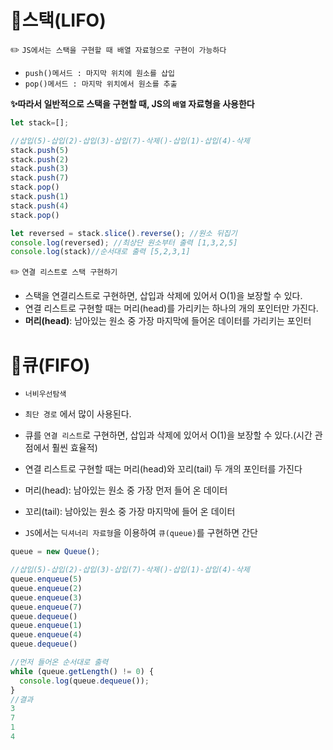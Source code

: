 # 🚀스택(LIFO)

✏️ `JS에서는 스택을 구현할 때 배열 자료형으로 구현이 가능하다`

- `push()메서드 : 마지막 위치에 원소를 삽입 `
- `pop()메서드 : 마지막 위치에서 원소를 추출`

**✨따라서 일반적으로 스택을 구현할 때, JS의 `배열` 자료형을 사용한다**

```js
let stack=[];

//삽입(5)-삽입(2)-삽입(3)-삽입(7)-삭제()-삽입(1)-삽입(4)-삭제
stack.push(5)
stack.push(2)
stack.push(3)
stack.push(7)
stack.pop()
stack.push(1)
stack.push(4)
stack.pop()

let reversed = stack.slice().reverse(); //원소 뒤집기
console.log(reversed); //최상단 원소부터 출력 [1,3,2,5]
console.log(stack)//순서대로 출력 [5,2,3,1]
```

✏️ `연결 리스트로 스택 구현하기`

- 스택을 연결리스트로 구현하면, 삽입과 삭제에 있어서 O(1)을 보장할 수 있다.
- 연결 리스트로 구현할 때는 머리(head)를 가리키는 하나의 개의 포인터만 가진다.
- **머리(head)**: 남아있는 원소 중 가장 마지막에 들어온 데이터를 가리키는 포인터 

# 🚀큐(FIFO)

- `너비우선탐색`
- `최단 경로`
에서 많이 사용된다.

- 큐를 `연결 리스트`로 구현하면, 삽입과 삭제에 있어서 O(1)을 보장할 수 있다.(시간 관점에서 훨씬 효율적)
- 연결 리스트로 구현할 때는 머리(head)와 꼬리(tail) 두 개의 포인터를 가진다
- 머리(head): 남아있는 원소 중 가장 먼저 들어 온 데이터
- 꼬리(tail): 남아있는 원소 중 가장 마지막에 들어 온 데이터
- `JS`에서는 `딕셔너리 자료형`을 이용하여 `큐(queue)`를 구현하면 간단 

```js
queue = new Queue();

//삽입(5)-삽입(2)-삽입(3)-삽입(7)-삭제()-삽입(1)-삽입(4)-삭제
queue.enqueue(5)
queue.enqueue(2)
queue.enqueue(3)
queue.enqueue(7)
queue.dequeue()
queue.enqueue(1)
queue.enqueue(4)
queue.dequeue()

//먼저 들어온 순서대로 출력
while (queue.getLength() != 0) {
  console.log(queue.dequeue());
}
//결과
3
7
1
4
```
